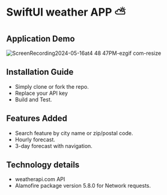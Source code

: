 # SwiftUI weather APP ⛅

## Application Demo

![ScreenRecording2024-05-16at4 48 47PM-ezgif com-resize](https://github.com/jdabbasi990/weather_API_App/assets/39283578/33bbd23a-2c07-4503-817e-8ff79a2728b9)

## Installation Guide
- Simply clone or fork the repo.
- Replace your API key
- Build and Test.

## Features Added
- Search feature by city name or zip/postal code.
- Hourly forecast.
- 3-day forecast with navigation.

## Technology details
- weatherapi.com API
- Alamofire package version 5.8.0 for Network requests.
  

